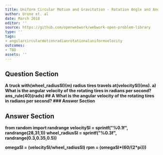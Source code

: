 ```yaml
---
title: Uniform Circular Motion and Gravitation - Rotation Angle and Angular Velocity
author: Urone et. al
date: March 2018
editor: ''
source: https://github.com/openwebwork/webwork-open-problem-library
type: ''
tags:
- angularcircularmotionradianrotationaluniformvelocity
outcomes:
- TBD
assets: ''
---
```


## Question Section 

<b>
A truck with(wheel_radiusSI)(m) radius tires travels at(velocitySI)(ms). 
a) What is the angular velocity of the rotating tires in radians per second?
ans_rule(40)(rads)
## A
What is the angular velocity of the rotating tires in radians per second?
### Answer Section


## Answer Section

from random import randrange
velocitySI = sprintf("%0.1f", randrange(28,31,1))
wheel_radiusSI = sprintf("%0.3f", randrange(0.3,0.35,0.5))

omegaSI = (velocitySI/wheel_radiusSI)
rpm = (omegaSI*(60/(2*pi)))